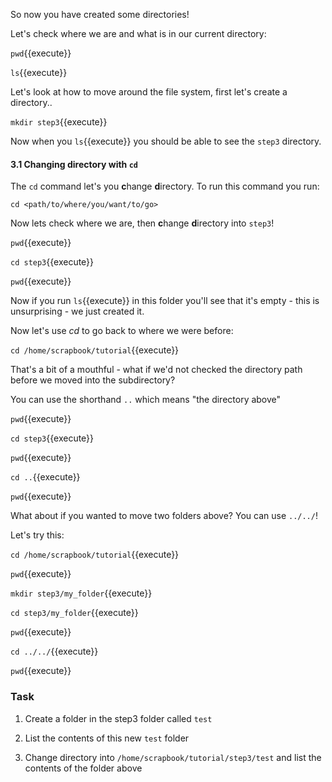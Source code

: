 So now you have created some directories!

Let's check where we are and what is in our current directory:

``pwd``{{execute}}

``ls``{{execute}}

Let's look at how to move around the file system, first let's create a
directory..

`mkdir step3`{{execute}}

Now when you `ls`{{execute}} you should be able to see the `step3` directory.

#### 3.1 Changing directory with `cd`

The `cd` command let's you **c**hange **d**irectory. To run this command you
run:

`cd <path/to/where/you/want/to/go>`

Now lets check where we are, then **c**hange **d**irectory into `step3`!

`pwd`{{execute}}

`cd step3`{{execute}}

`pwd`{{execute}}

Now if you run `ls`{{execute}} in this folder you'll see that it's empty -
this is unsurprising - we just created it.

Now let's use *cd* to go back to where we were before:

`cd /home/scrapbook/tutorial`{{execute}}

That's a bit of a mouthful - what if we'd not checked the directory path
before  we moved into the subdirectory?

You can use the shorthand `..` which means "the directory above"

`pwd`{{execute}}

`cd step3`{{execute}}

`pwd`{{execute}}

`cd ..`{{execute}}

`pwd`{{execute}}

What about if you wanted to move two folders above? You can use `../../`!

Let's try this:

`cd /home/scrapbook/tutorial`{{execute}}

`pwd`{{execute}}

`mkdir step3/my_folder`{{execute}}

`cd step3/my_folder`{{execute}}

`pwd`{{execute}}

`cd ../../`{{execute}}

`pwd`{{execute}}

### Task

1) Create a folder in the step3 folder called `test`

2) List the contents of this new `test` folder

3) Change directory into `/home/scrapbook/tutorial/step3/test` and list the contents of the folder above